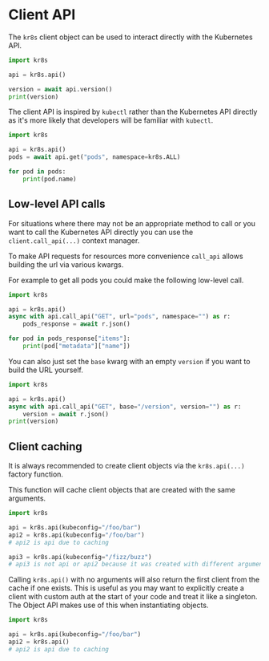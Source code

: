 # Client API

The `kr8s` client object can be used to interact directly with the Kubernetes API.

```python
import kr8s

api = kr8s.api()

version = await api.version()
print(version)
```

The client API is inspired by `kubectl` rather than the Kubernetes API directly as it's more likely that developers will be familiar with `kubectl`.

```python
import kr8s

api = kr8s.api()
pods = await api.get("pods", namespace=kr8s.ALL)

for pod in pods:
    print(pod.name)
```

## Low-level API calls

For situations where there may not be an appropriate method to call or you want to call the Kubernetes API directly you can use the `client.call_api(...)` context manager.

To make API requests for resources more convenience `call_api` allows building the url via various kwargs.

For example to get all pods you could make the following low-level call.

```python
import kr8s

api = kr8s.api()
async with api.call_api("GET", url="pods", namespace="") as r:
    pods_response = await r.json()

for pod in pods_response["items"]:
    print(pod["metadata"]["name"])
```

You can also just set the `base` kwarg with an empty `version` if you want to build the URL yourself.

```python
import kr8s

api = kr8s.api()
async with api.call_api("GET", base="/version", version="") as r:
    version = await r.json()
print(version)
```

## Client caching

It is always recommended to create client objects via the `kr8s.api(...)` factory function.

This function will cache client objects that are created with the same arguments. 

```python
import kr8s

api = kr8s.api(kubeconfig="/foo/bar")
api2 = kr8s.api(kubeconfig="/foo/bar")
# api2 is api due to caching

api3 = kr8s.api(kubeconfig="/fizz/buzz")
# api3 is not api or api2 because it was created with different arguments
```

Calling `kr8s.api()` with no arguments will also return the first client from the cache if one exists. This is useful as you may want to explicitly create a client with custom auth at the start of your code and treat it like a singleton. The Object API makes use of this when instantiating objects.

```python
import kr8s

api = kr8s.api(kubeconfig="/foo/bar")
api2 = kr8s.api()
# api2 is api due to caching
```
